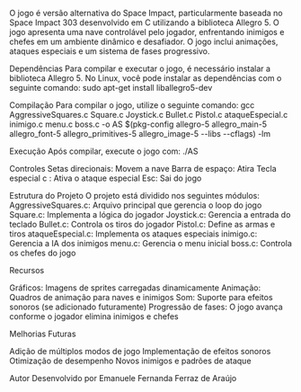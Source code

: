 O jogo é versão alternativa do Space Impact, particularmente baseada no Space Impact 303
 desenvolvido em C utilizando a biblioteca Allegro 5. O jogo apresenta uma nave controlável pelo jogador, enfrentando inimigos e chefes em um ambiente dinâmico e desafiador. O jogo inclui animações, ataques especiais e um sistema de fases progressivo.
 
Dependências
Para compilar e executar o jogo, é necessário instalar a biblioteca Allegro 5. No Linux, você pode instalar as dependências com o seguinte comando:
sudo apt-get install liballegro5-dev

Compilação
Para compilar o jogo, utilize o seguinte comando:
gcc AggressiveSquares.c Square.c Joystick.c Bullet.c Pistol.c ataqueEspecial.c inimigo.c menu.c boss.c -o AS $(pkg-config allegro-5 allegro_main-5 allegro_font-5 allegro_primitives-5 allegro_image-5 --libs --cflags) -lm

Execução
Após compilar, execute o jogo com:
./AS

Controles
Setas direcionais: Movem a nave
Barra de espaço: Atira
Tecla especial c : Ativa o ataque especial
Esc: Sai do jogo

Estrutura do Projeto
O projeto está dividido nos seguintes módulos:
AggressiveSquares.c: Arquivo principal que gerencia o loop do jogo
Square.c: Implementa a lógica do jogador
Joystick.c: Gerencia a entrada do teclado
Bullet.c: Controla os tiros do jogador
Pistol.c: Define as armas e tiros
ataqueEspecial.c: Implementa os ataques especiais
inimigo.c: Gerencia a IA dos inimigos
menu.c: Gerencia o menu inicial
boss.c: Controla os chefes do jogo

Recursos

Gráficos: Imagens de sprites carregadas dinamicamente
Animação: Quadros de animação para naves e inimigos
Som: Suporte para efeitos sonoros (se adicionado futuramente)
Progressão de fases: O jogo avança conforme o jogador elimina inimigos e chefes

Melhorias Futuras

Adição de múltiplos modos de jogo
Implementação de efeitos sonoros
Otimização de desempenho
Novos inimigos e padrões de ataque

Autor
Desenvolvido por Emanuele Fernanda Ferraz de Araújo
